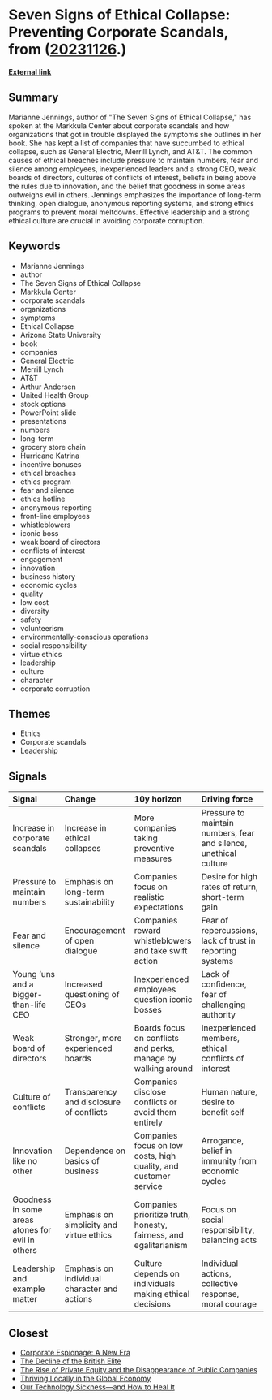 # __Seven Signs of Ethical Collapse: Preventing Corporate Scandals__, from ([20231126](https://kghosh.substack.com/p/20231126).)

__[External link](https://www.scu.edu/ethics/focus-areas/business-ethics/resources/seven-signs-of-ethical-collapse/)__



## Summary

Marianne Jennings, author of "The Seven Signs of Ethical Collapse," has spoken at the Markkula Center about corporate scandals and how organizations that got in trouble displayed the symptoms she outlines in her book. She has kept a list of companies that have succumbed to ethical collapse, such as General Electric, Merrill Lynch, and AT&T. The common causes of ethical breaches include pressure to maintain numbers, fear and silence among employees, inexperienced leaders and a strong CEO, weak boards of directors, cultures of conflicts of interest, beliefs in being above the rules due to innovation, and the belief that goodness in some areas outweighs evil in others. Jennings emphasizes the importance of long-term thinking, open dialogue, anonymous reporting systems, and strong ethics programs to prevent moral meltdowns. Effective leadership and a strong ethical culture are crucial in avoiding corporate corruption.

## Keywords

* Marianne Jennings
* author
* The Seven Signs of Ethical Collapse
* Markkula Center
* corporate scandals
* organizations
* symptoms
* Ethical Collapse
* Arizona State University
* book
* companies
* General Electric
* Merrill Lynch
* AT&T
* Arthur Andersen
* United Health Group
* stock options
* PowerPoint slide
* presentations
* numbers
* long-term
* grocery store chain
* Hurricane Katrina
* incentive bonuses
* ethical breaches
* ethics program
* fear and silence
* ethics hotline
* anonymous reporting
* front-line employees
* whistleblowers
* iconic boss
* weak board of directors
* conflicts of interest
* engagement
* innovation
* business history
* economic cycles
* quality
* low cost
* diversity
* safety
* volunteerism
* environmentally-conscious operations
* social responsibility
* virtue ethics
* leadership
* culture
* character
* corporate corruption

## Themes

* Ethics
* Corporate scandals
* Leadership

## Signals

| Signal                                           | Change                                       | 10y horizon                                                       | Driving force                                                     |
|:-------------------------------------------------|:---------------------------------------------|:------------------------------------------------------------------|:------------------------------------------------------------------|
| Increase in corporate scandals                   | Increase in ethical collapses                | More companies taking preventive measures                         | Pressure to maintain numbers, fear and silence, unethical culture |
| Pressure to maintain numbers                     | Emphasis on long-term sustainability         | Companies focus on realistic expectations                         | Desire for high rates of return, short-term gain                  |
| Fear and silence                                 | Encouragement of open dialogue               | Companies reward whistleblowers and take swift action             | Fear of repercussions, lack of trust in reporting systems         |
| Young ‘uns and a bigger-than-life CEO            | Increased questioning of CEOs                | Inexperienced employees question iconic bosses                    | Lack of confidence, fear of challenging authority                 |
| Weak board of directors                          | Stronger, more experienced boards            | Boards focus on conflicts and perks, manage by walking around     | Inexperienced members, ethical conflicts of interest              |
| Culture of conflicts                             | Transparency and disclosure of conflicts     | Companies disclose conflicts or avoid them entirely               | Human nature, desire to benefit self                              |
| Innovation like no other                         | Dependence on basics of business             | Companies focus on low costs, high quality, and customer service  | Arrogance, belief in immunity from economic cycles                |
| Goodness in some areas atones for evil in others | Emphasis on simplicity and virtue ethics     | Companies prioritize truth, honesty, fairness, and egalitarianism | Focus on social responsibility, balancing acts                    |
| Leadership and example matter                    | Emphasis on individual character and actions | Culture depends on individuals making ethical decisions           | Individual actions, collective response, moral courage            |

## Closest

* [Corporate Espionage: A New Era](24e03440e7901342e12da817c3fc951e)
* [The Decline of the British Elite](ca555520973a0e8519ff854da1de4d88)
* [The Rise of Private Equity and the Disappearance of Public Companies](86944a8ff63c9744c1d3cfb858bae3da)
* [Thriving Locally in the Global Economy](b0f9303688b3f36feafd21625c5d3461)
* [Our Technology Sickness—and How to Heal It](c1bb890337ef382bfaa5720c9fd05134)